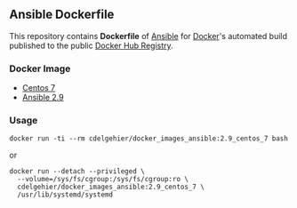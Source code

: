 
## Ansible Dockerfile


This repository contains **Dockerfile** of [Ansible](http://www.ansible.com/) for [Docker](https://www.docker.com/)'s automated build published to the public [Docker Hub Registry](https://hub.docker.com/).


### Docker Image

* [Centos 7](https://hub.docker.com/r/_/centos/)
* [Ansible 2.9](http://docs.ansible.com/ansible/2.9/index.html#stq=&stp=1)


### Usage

`docker run -ti --rm cdelgehier/docker_images_ansible:2.9_centos_7 bash`

or

```
docker run --detach --privileged \
  --volume=/sys/fs/cgroup:/sys/fs/cgroup:ro \
  cdelgehier/docker_images_ansible:2.9_centos_7 \
  /usr/lib/systemd/systemd
```
